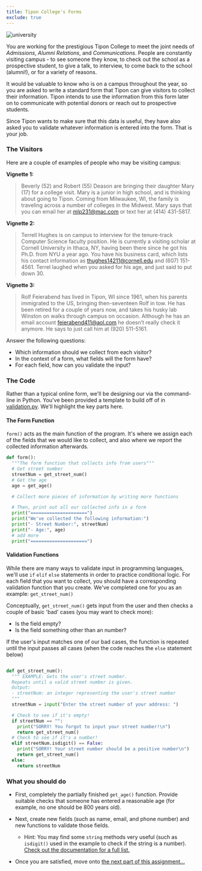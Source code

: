 ```yaml
---
title: Tipon College's Forms
exclude: true
---
```


![university](img/university.jpg)

You are working for the prestigious Tipon College to meet the joint needs of _Admissions_, _Alumni Relations_, and _Communications_. People are constantly visiting campus - to see someone they know, to check out the school as a prospective student, to give a talk, to interview, to come back to the school (alumni!), or for a variety of reasons.

It would be valuable to know who is on a campus throughout the year, so you are asked to write a standard form that Tipon can give visitors to collect their information. Tipon intends to use the information from this form later on to communicate with potential donors or reach out to prospective students.

Since Tipon wants to make sure that this data is useful, they have also asked you to validate whatever information is entered into the form. That is your job.


### The Visitors
Here are a couple of examples of people who may be visiting campus:

**Vignette 1:**
> Beverly (52) and Robert (55) Deason are bringing their daughter Mary (17) for a college visit. Mary is a junior in high school, and is thinking about going to Tipon. Coming from Milwaukee, WI, the family is traveling across a number of colleges in the Midwest. Mary says that you can email her at mlp231@mac.com or text her at (414) 431-5817.

**Vignette 2:**
> Terrell Hughes is on campus to interview for the tenure-track Computer Science faculty position. He is currently a visiting scholar at Cornell University in Ithaca, NY, having been there since he got his Ph.D. from NYU a year ago. You have his business card, which lists his contact information as thughes14211@cornell.edu and (607) 151-4561. Terrel laughed when you asked for his age, and just said to put down 30.

**Vignette 3:**
> Rolf Feierabend has lived in Tipon, WI since 1961, when his parents immigrated to the US, bringing then-seventeen Rolf in tow. He has been retired for a couple of years now, and takes his husky lab Winston on walks through campus on occasion. Although he has an email account feierabend411@aol.com he doesn’t really check it anymore. He says to just call him at (920) 511-5161.

Answer the following questions:
- Which information should we collect from each visitor?
- In the context of a form, what fields will the form have?
- For each field, how can you validate the input?


### The Code

Rather than a typical online form, we'll be designing our via the command-line in Python. You've been provided a template to build off of in [validation.py](code/validation.py). We'll highlight the key parts here.


#### The Form Function
`form()` acts as the main function of the program. It's where we assign each of the fields that we would like to collect, and also where we report the collected information afterwards.

```python
def form():
  """The form function that collects info from users"""
  # Get street number
  streetNum = get_street_num()
  # Get the age
  age = get_age()

  # Collect more pieces of information by writing more functions

  # Then, print out all our collected info in a form
  print("=====================")
  print("We've collected the following information:")
  print("- Street Number:", streetNum)
  print("- Age:", age)
  # add more
  print("=====================")
```

#### Validation Functions
While there are many ways to validate input in programming languages, we'll use `if` `elif` `else` statements in order to practice conditional logic. For each field that you want to collect, you should have a corresponding validation function that you create. We've completed one for you as an example: `get_street_num()`

Conceptually, `get_street_num()` gets input from the user and then checks a couple of basic 'bad' cases (you may want to check more):
- Is the field empty?
- Is the field something other than an number?

If the user's input matches one of our bad cases, the function is repeated until the input passes all cases (when the code reaches the `else` statement below)

```python

def get_street_num():
  """ EXAMPLE: Gets the user's street number.
  Repeats until a valid street number is given.
  Output:
  - streetNum: an integer representing the user's street number
  """
  streetNum = input("Enter the street number of your address: ")

  # Check to see if it's empty!
  if streetNum == "":
    print("SORRY! You forgot to input your street number!\n")
    return get_street_num()
  # Check to see if it's a number!
  elif streetNum.isdigit() == False:
    print("SORRY! Your street number should be a positive number\n")
    return get_street_num()
  else:
    return streetNum
```

### What you should do

- First, completely the partially finished `get_age()` function. Provide suitable checks that someone has entered a reasonable age (for example, no one should be 800 years old).

- Next, create new fields (such as name, email, and phone number) and new functions to validate those fields.
  - Hint: You may find some `string` methods very useful (such as `isdigit()` used in the example to check if the string is a number). [Check out the documentation for a full list.](https://docs.python.org/3/library/stdtypes.html#string-methods)

- Once you are satisfied, move onto [the next part of this assignment...](stories)
